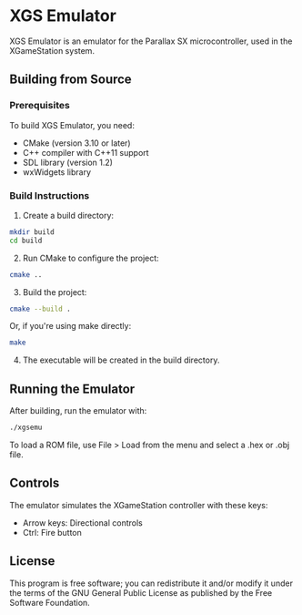 # XGS Emulator

XGS Emulator is an emulator for the Parallax SX microcontroller, used in the XGameStation system.

## Building from Source

### Prerequisites

To build XGS Emulator, you need:

- CMake (version 3.10 or later)
- C++ compiler with C++11 support
- SDL library (version 1.2)
- wxWidgets library

### Build Instructions

1. Create a build directory:

```bash
mkdir build
cd build
```

2. Run CMake to configure the project:

```bash
cmake ..
```

3. Build the project:

```bash
cmake --build .
```

Or, if you're using make directly:

```bash
make
```

4. The executable will be created in the build directory.

## Running the Emulator

After building, run the emulator with:

```bash
./xgsemu
```

To load a ROM file, use File > Load from the menu and select a .hex or .obj file.

## Controls

The emulator simulates the XGameStation controller with these keys:

- Arrow keys: Directional controls
- Ctrl: Fire button

## License

This program is free software; you can redistribute it and/or modify it under the terms of the GNU General Public License as published by the Free Software Foundation.
